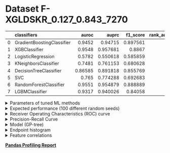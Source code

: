 # Dataset F-XGLDSKR_0.127_0.843_7270

|    | classifiers                |   auroc |    auprc |   f1_score |   rank_auroc |   rank_auprc |   rank_f1 |
|---:|:---------------------------|--------:|---------:|-----------:|-------------:|-------------:|----------:|
|  0 | GradientBoostingClassifier | 0.9452  | 0.94715  |   0.897561 |            3 |            3 |         1 |
|  1 | XGBClassifier              | 0.9548  | 0.957681 |   0.8867   |            1 |            1 |         3 |
|  2 | LogisticRegression         | 0.5782  | 0.550618 |   0.585859 |            8 |            8 |         8 |
|  3 | KNeighborsClassifier       | 0.7481  | 0.761153 |   0.680628 |            7 |            7 |         7 |
|  4 | DecisionTreeClassifier     | 0.86585 | 0.891818 |   0.855769 |            5 |            5 |         4 |
|  5 | SVC                        | 0.765   | 0.774288 |   0.692683 |            6 |            6 |         6 |
|  6 | RandomForestClassifier     | 0.9551  | 0.954879 |   0.888889 |            1 |            2 |         2 |
|  7 | LGBMClassifier             | 0.9317  | 0.940026 |   0.84058  |            4 |            4 |         5 |


<details>
<summary>Parameters of tuned ML methods</summary>


```
GradientBoostingClassifier(ccp_alpha=0.0, criterion='friedman_mse', init=None,
                           learning_rate=0.16440114781797308,
                           loss='exponential', max_depth=9, max_features=None,
                           max_leaf_nodes=None, min_impurity_decrease=0.0,
                           min_impurity_split=None, min_samples_leaf=5,
                           min_samples_split=2, min_weight_fraction_leaf=0.0,
                           n_estimators=100, n_iter_no_change=1,
                           presort='deprecated', random_state=7270,
                           subsample=1.0, tol=1e-07, validation_fraction=0.13,
                           verbose=0, warm_start=False)
XGBClassifier(alpha=3.512658784975537e-05, base_score=0.5, booster='gbtree',
              colsample_bylevel=1, colsample_bynode=1, colsample_bytree=1,
              eta=0.0698705190477826, eval_metric='logloss', gamma=0.0,
              gpu_id=-1, importance_type='gain', interaction_constraints=None,
              learning_rate=0.0698705167, max_delta_step=0, max_depth=10,
              min_child_weight=1, missing=nan, monotone_constraints=None,
              n_estimators=55, n_jobs=0, num_parallel_tree=1,
              objective='binary:logistic', random_state=7270,
              reg_alpha=3.5126588e-05, reg_lambda=0.0003544685898512032,
              scale_pos_weight=1, subsample=1, tree_method=None,
              validate_parameters=False, verbosity=None)
LogisticRegression(C=0.03635500734624883, class_weight=None, dual=False,
                   fit_intercept=True, intercept_scaling=1, l1_ratio=None,
                   max_iter=100, multi_class='auto', n_jobs=None, penalty='l1',
                   random_state=7270, solver='liblinear', tol=0.0001, verbose=0,
                   warm_start=False)
KNeighborsClassifier(algorithm='auto', leaf_size=30, metric='euclidean',
                     metric_params=None, n_jobs=None, n_neighbors=50, p=4,
                     weights='distance')
DecisionTreeClassifier(ccp_alpha=0.0, class_weight=None, criterion='gini',
                       max_depth=8, max_features=None, max_leaf_nodes=None,
                       min_impurity_decrease=0.0, min_impurity_split=None,
                       min_samples_leaf=3, min_samples_split=7,
                       min_weight_fraction_leaf=0.0, presort='deprecated',
                       random_state=7270, splitter='best')
SVC(C=1646.8960570596303, break_ties=False, cache_size=200,
    class_weight='balanced', coef0=4.800000000000001,
    decision_function_shape='ovr', degree=3, gamma='scale', kernel='poly',
    max_iter=-1, probability=True, random_state=7270, shrinking=True,
    tol=0.00023083235113587893, verbose=False)
RandomForestClassifier(bootstrap=True, ccp_alpha=0.0, class_weight=None,
                       criterion='entropy', max_depth=9, max_features=None,
                       max_leaf_nodes=None, max_samples=None,
                       min_impurity_decrease=0.0, min_impurity_split=None,
                       min_samples_leaf=2, min_samples_split=3,
                       min_weight_fraction_leaf=0.0, n_estimators=42,
                       n_jobs=None, oob_score=False, random_state=7270,
                       verbose=0, warm_start=False)
LGBMClassifier(boosting_type='gbdt', class_weight=None, colsample_bytree=1.0,
               importance_type='split', learning_rate=0.1, max_depth=10,
               metric='binary_logloss', min_child_samples=20,
               min_child_weight=0.001, min_split_gain=0.0, n_estimators=22,
               n_jobs=-1, num_leaves=154, objective='binary', random_state=7270,
               reg_alpha=0.0, reg_lambda=0.0, silent=True, subsample=1.0,
               subsample_for_bin=200000, subsample_freq=0)
```

</details>

<details>
<summary>Expected performance (100 different random seeds)</summary>
<img src='F-XGLDSKR_0.127_0.843_7270-box.svg' width=40% />
</details>

<details>
<summary>Receiver Operating Characteristics (ROC) curve</summary>
<img src='F-XGLDSKR_0.127_0.843_7270-roc.svg' width=40% />
</details>

<details>
<summary>Precision-Recall Curve</summary>
<img src='F-XGLDSKR_0.127_0.843_7270-prc.svg' width=40% />
</details>

<details>
<summary>Model (GP-tree)</summary>
<img src='F-XGLDSKR_0.127_0.843_7270-model.svg' height=10% />
</details>

<details>
<summary>Endpoint histogram</summary>
<img src='F-XGLDSKR_0.127_0.843_7270-endpoint.svg' width=40% />
</details>

<details>
<summary>Feature correlations</summary>
<img src='F-XGLDSKR_0.127_0.843_7270-corr.svg' width=40% />
</details>

[**Pandas Profiling Report**](https://epistasislab.github.io/digen/profile/F-XGLDSKR_0.127_0.843_7270.html)